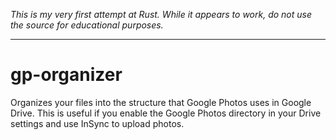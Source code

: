 *This is my very first attempt at Rust. While it appears to work, do not use the source for educational purposes.*

---

# gp-organizer

Organizes your files into the structure that Google Photos uses in Google Drive. 
This is useful if you enable the Google Photos directory in your
Drive settings and use InSync to upload photos.

